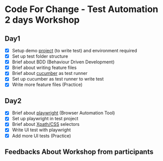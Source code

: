 # Code For Change - Test Automation 2 days Workshop

## Day1

- [x] Setup demo [project](https://github.com/SwikritiT/todo) (to write test) and environment required
- [x] Set up test folder structure
- [x] Brief about BDD (Behaviour Driven Development)
- [x] Brief about writing feature files
- [x] Brief about [cucumber](https://cucumber.io/) as test runner 
- [x] Set up cucumber as test runner to write test
- [x] Write more feature files (Practice) 

## Day2

- [x] Brief about [playwright](https://playwright.dev/) (Browser Automation Tool)
- [x] Set up playwright in test project
- [x] Brief about [Xpath/CSS](https://oxylabs.io/blog/xpath-vs-css) selectors
- [x] Write UI test with playwright
- [x] Add more UI tests (Practice)

## Feedbacks About Workshop from participants
